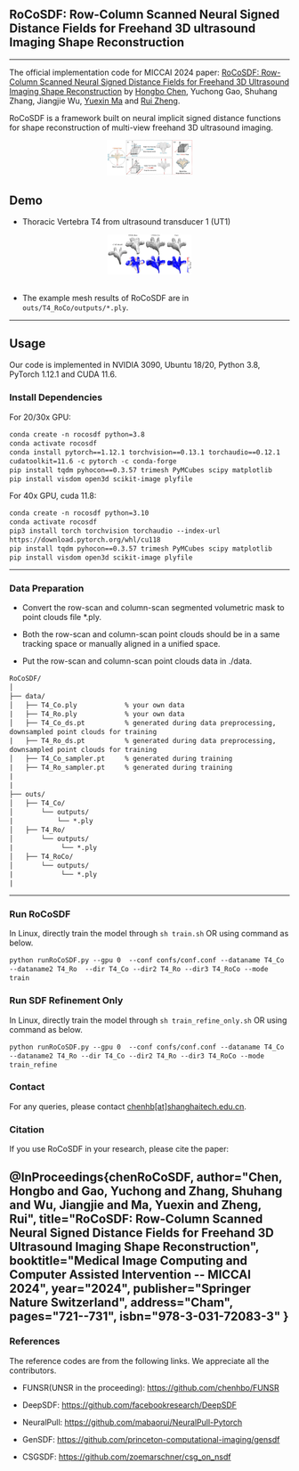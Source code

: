 ## RoCoSDF: Row-Column Scanned Neural Signed Distance Fields for Freehand 3D ultrasound Imaging Shape Reconstruction
--------------------------------------

The official implementation code for MICCAI 2024 paper:
[RoCoSDF: Row-Column Scanned Neural Signed Distance Fields for Freehand 3D Ultrasound Imaging Shape Reconstruction](https://chenhbo.github.io/RoCoSDF/)
by [Hongbo Chen](https://chenhbo.github.io/), Yuchong Gao, Shuhang Zhang, Jiangjie Wu, [Yuexin Ma](https://yuexinma.me/) and [Rui Zheng](https://sist.shanghaitech.edu.cn/zhengrui_en/main.htm).


RoCoSDF is a framework built on neural implicit signed distance functions for shape reconstruction of multi-view freehand 3D ultrasound imaging.

<div align="center">
<img src="img/Fig_RoCoScan.png" style="zoom:15%" alt="Data Aquisition Protocol"/>
</div>




## Demo
* Thoracic Vertebra T4 from ultrasound transducer 1 (UT1)

<div align="center">
<img src="img/Fig_Result_T4.png" style="zoom:14.7%" alt="Framework"/>
</div>


<br />


* The example mesh results of RoCoSDF are in `outs/T4_RoCo/outputs/*.ply`.


--------------------------------------

## Usage
Our code is implemented in NVIDIA 3090, Ubuntu 18/20, Python 3.8, PyTorch 1.12.1 and CUDA 11.6.


### Install Dependencies 
For 20/30x GPU:
```
conda create -n rocosdf python=3.8
conda activate rocosdf
conda install pytorch==1.12.1 torchvision==0.13.1 torchaudio==0.12.1 cudatoolkit=11.6 -c pytorch -c conda-forge
pip install tqdm pyhocon==0.3.57 trimesh PyMCubes scipy matplotlib
pip install visdom open3d scikit-image plyfile
```

For 40x GPU, cuda 11.8:
```
conda create -n rocosdf python=3.10
conda activate rocosdf
pip3 install torch torchvision torchaudio --index-url https://download.pytorch.org/whl/cu118
pip install tqdm pyhocon==0.3.57 trimesh PyMCubes scipy matplotlib
pip install visdom open3d scikit-image plyfile
```
--------------------------------------

### Data Preparation
- Convert the row-scan and column-scan segmented volumetric mask to point clouds file *.ply.

- Both the row-scan and column-scan point clouds should be in a same tracking 
space or manually aligned in a unified space.

- Put the row-scan and column-scan point clouds data in ./data.

```
RoCoSDF/
│
├── data/
│   ├── T4_Co.ply            % your own data
|   ├── T4_Ro.ply            % your own data
│   ├── T4_Co_ds.pt          % generated during data preprocessing, downsampled point clouds for training
|   ├── T4_Ro_ds.pt          % generated during data preprocessing, downsampled point clouds for training
│   ├── T4_Co_sampler.pt     % generated during training
|   ├── T4_Ro_sampler.pt     % generated during training
|
|
├── outs/
│   ├── T4_Co/
│       └── outputs/
|           └── *.ply
│   ├── T4_Ro/
│       └── outputs/
|            └── *.ply
│   ├── T4_RoCo/
│       └── outputs/
|            └── *.ply
|
```

--------------------------------------

### Run RoCoSDF
In Linux, directly train the model through `sh train.sh` OR using command as below.

```
python runRoCoSDF.py --gpu 0  --conf confs/conf.conf --dataname T4_Co --dataname2 T4_Ro  --dir T4_Co --dir2 T4_Ro --dir3 T4_RoCo --mode train
 ```


### Run SDF Refinement Only
In Linux, directly train the model through `sh train_refine_only.sh` OR using command as below.

```
python runRoCoSDF.py --gpu 0  --conf confs/conf.conf --dataname T4_Co --dataname2 T4_Ro --dir T4_Co --dir2 T4_Ro --dir3 T4_RoCo --mode train_refine
 ```

### Contact
For any queries, please contact [chenhb[at]shanghaitech.edu.cn](mailto:chenhb@shanghaitech.edu.cn).

### Citation
If you use RoCoSDF in your research, please cite the paper:

 @InProceedings{chenRoCoSDF,
   author="Chen, Hongbo
   and Gao, Yuchong
   and Zhang, Shuhang
   and Wu, Jiangjie
   and Ma, Yuexin
   and Zheng, Rui",
   title="RoCoSDF: Row-Column Scanned Neural Signed Distance Fields for Freehand 3D Ultrasound Imaging Shape Reconstruction",
   booktitle="Medical Image Computing and Computer Assisted Intervention -- MICCAI 2024",
   year="2024",
   publisher="Springer Nature Switzerland",
   address="Cham",
   pages="721--731",
   isbn="978-3-031-72083-3"
   }
--------------------------------------

### References
The reference codes are from the following links.
We appreciate all the contributors.

* FUNSR(UNSR in the proceeding): https://github.com/chenhbo/FUNSR
  
* DeepSDF: https://github.com/facebookresearch/DeepSDF

* NeuralPull: https://github.com/mabaorui/NeuralPull-Pytorch

* GenSDF: https://github.com/princeton-computational-imaging/gensdf

* CSGSDF: https://github.com/zoemarschner/csg_on_nsdf
